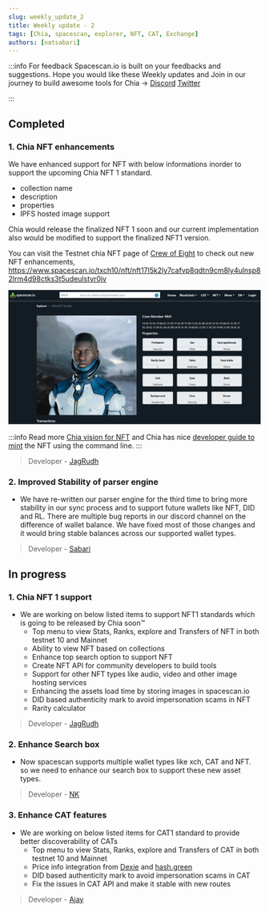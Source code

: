 ```yaml
---
slug: weekly_update_2
title: Weekly update - 2
tags: [Chia, spacescan, explorer, NFT, CAT, Exchange]
authors: [natsabari]
---
```

:::info For feedback
Spacescan.io is built on your feedbacks and suggestions. Hope you would like these Weekly updates and Join in our journey to build awesome tools for Chia -> 
[Discord](https://discord.gg/Bb4sj3Bg9P)  [Twitter](https://twitter.com/spacescan_io) 

:::
## Completed
### 1. Chia NFT enhancements
We have enhanced support for NFT with below informations inorder to support the upcoming Chia NFT 1 standard.
- collection  name
- description
- properties 
- IPFS hosted image support

Chia would release the finalized NFT 1 soon and our current implementation also would be modified to support the finalized NFT1 version.
 
You can visit the Testnet chia NFT page of [Crew of Eight](https://twitter.com/CrewOfEight_) to check out new NFT enhancements,
https://www.spacescan.io/txch10/nft/nft17l5k2ly7cafvp8qdtn9cm8ly4ulnsp82lrm4d98ctks3t5udeulstyr0jv

![properties](./properties_1.png)

:::info Read more
 [Chia vision for NFT](https://www.chia.net/2022/05/11/our-vision-for-chia-nfts.en.html) and Chia has nice  [developer guide to mint](https://docs.chia.net/docs/15resources/nft_dev_guide/) the NFT using the command line.
:::

> Developer - [JagRudh](https://twitter.com/JagRudhChia)

### 2. Improved Stability of parser engine
- We have re-written our parser engine for the third time to bring more stability in our sync process and to support future wallets like NFT, DID and RL. There are multiple bug reports in our discord channel on the difference of wallet balance. We have fixed most of those changes and it would bring stable balances across our supported wallet types.

> Developer - [Sabari](https://twitter.com/chiatothemoon)

## In progress
### 1. Chia NFT 1 support
- We are working on below listed items to support NFT1 standards which is going to be released by Chia soon™
    - Top menu to view Stats, Ranks, explore and Transfers of NFT in both testnet 10 and Mainnet
    - Ability to view NFT based on collections 
    - Enhance top search option to support NFT
    - Create NFT API for community developers to build tools
    - Support for other NFT types like audio, video and other image hosting services 
    - Enhancing the assets load time by storing images in spacescan.io
    - DID based authenticity mark to avoid impersonation scams in NFT
    - Rarity calculator 

> Developer - [JagRudh](https://twitter.com/JagRudhChia)

### 2. Enhance Search box
- Now spacescan supports multiple wallet types like xch, CAT and NFT. so we need to enhance our search box to support these new asset types.

> Developer - [NK](https://twitter.com/nandhakumar1033)

### 3. Enhance CAT features
- We are working on below listed items for CAT1 standard to provide better discoverability of CATs
    - Top menu to view Stats, Ranks, explore and Transfers of CAT in both testnet 10 and Mainnet
    - Price info integration from [Dexie](https://dexie.space/markets) and [hash.green](https://hash.green/dex/XCH-USDS)
    - DID based authenticity mark to avoid impersonation scams in CAT
    - Fix the issues in CAT API and make it stable with new routes

> Developer - [Ajay](https://twitter.com/JagRudhChia)
